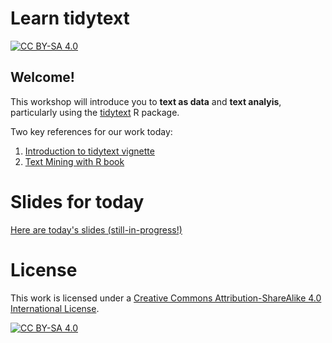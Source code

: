 # Learn tidytext
<!-- badges: start -->
[![CC BY-SA 4.0][cc-by-sa-shield]][cc-by-sa]
<!-- badges: end -->

## Welcome!

This workshop will introduce you to **text as data** and **text analyis**, particularly using the [tidytext](https://github.com/juliasilge/tidytext) R package.

Two key references for our work today:
1. [Introduction to tidytext vignette](https://cran.r-project.org/web/packages/tidytext/vignettes/tidytext.html)
2. [Text Mining with R book](https://www.tidytextmining.com/)


# Slides for today

[Here are today's slides (still-in-progress!)](slides/workshop-slides.html)


# License

This work is licensed under a
[Creative Commons Attribution-ShareAlike 4.0 International License][cc-by-sa].

[![CC BY-SA 4.0][cc-by-sa-image]][cc-by-sa]

[cc-by-sa]: http://creativecommons.org/licenses/by-sa/4.0/
[cc-by-sa-image]: https://licensebuttons.net/l/by-sa/4.0/88x31.png
[cc-by-sa-shield]: https://img.shields.io/badge/License-CC%20BY--SA%204.0-lightgrey.svg
